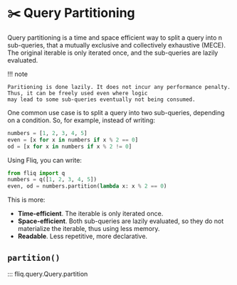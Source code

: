 # ✂️ Query Partitioning

Query partitioning is a time and space efficient way to split a query into n sub-queries, 
that a mutually exclusive and collectively exhaustive (MECE).
The original iterable is only iterated once, and the sub-queries are lazily evaluated.

!!! note

    Paritioning is done lazily. It does not incur any performance penalty.
    Thus, it can be freely used even where logic 
    may lead to some sub-queries eventually not being consumed.
    
One common use case is to split a query into two sub-queries, depending on a condition.
So, for example, instead of writing:
```python
numbers = [1, 2, 3, 4, 5]
even = [x for x in numbers if x % 2 == 0]
od = [x for x in numbers if x % 2 != 0]
```
Using Fliq, you can write:
```python
from fliq import q
numbers = q([1, 2, 3, 4, 5])
even, od = numbers.partition(lambda x: x % 2 == 0)
```

This is more:

* **Time-efficient**. The iterable is only iterated once.
* **Space-efficient**. Both sub-queries are lazily evaluated, so they do not materialize the iterable, 
thus using less memory.
* **Readable**. Less repetitive, more declarative.

## `partition()`
::: fliq.query.Query.partition